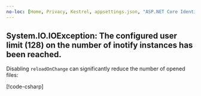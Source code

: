 ```yaml
---
no-loc: [Home, Privacy, Kestrel, appsettings.json, "ASP.NET Core Identity", cookie, Cookie, Blazor, "Blazor Server", "Blazor WebAssembly", "Identity", "Let's Encrypt", Razor, SignalR]
---
```


## System.IO.IOException: The configured user limit (128) on the number of inotify instances has been reached.

Disabling `reloadOnChange` can significantly reduce the number of opened files:

[!code-csharp[](~/includes/docker-128/Program.cs?hightlight=14)]